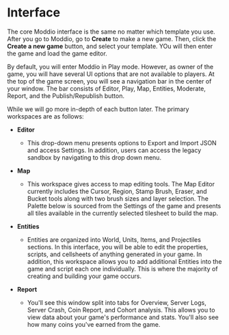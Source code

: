 

# Interface

The core Moddio interface is the same no matter which template you use. After you go to Moddio, go to **Create** to make a new game. Then, click the **Create a new game** button, and select your template. YOu will then enter the game and load the game editor. 

By default, you will enter Moddio in Play mode. However, as owner of the game, you will have several UI options that are not available to players. At the top of the game screen, you will see a navigation bar in the center of your window. The bar consists of Editor, Play, Map, Entities, Moderate, Report, and the Publish/Republish button.

While we will go more in-depth of each button later. The primary workspaces are as follows:
*   **Editor**
    *   This drop-down menu presents options to Export and Import JSON and access Settings. In addition, users can access the legacy sandbox by navigating to this drop down menu.

*   **Map**
    *   This workspace gives access to map editing tools. The Map Editor currently includes the Cursor, Region, Stamp Brush, Eraser, and Bucket tools along with two brush sizes and layer selection. The Palette below is sourced from the Settings of the game and presents all tiles available in the currently selected tilesheet to build the map.

*   **Entities**
    *   Entities are organized into World, Units, Items, and Projectiles sections. In this interface, you will be able to edit the properties, scripts, and cellsheets of anything generated in your game. In addition, this workspace allows you to add additional Entities into the game and script each one individually. This is where the majority of creating and building your game occurs.

*   **Report**
    *   You'll see this window split into tabs for Overview, Server Logs, Server Crash, Coin Report, and Cohort analysis. This allows you to view data about your game's performance and stats. You'll also see how many coins you've earned from the game.



